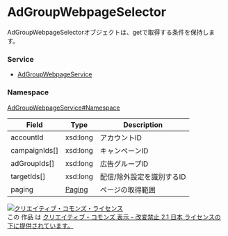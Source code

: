 # AdGroupWebpageSelector
AdGroupWebpageSelectorオブジェクトは、getで取得する条件を保持します。

### Service
+ [AdGroupWebpageService](../../services/AdGroupWebpageService.md)

### Namespace
[AdGroupWebpageService#Namespace](../../services/AdGroupWebpageService.md#namespace)

| Field | Type | Description |
|---|---|---|
| accountId | xsd:long| アカウントID |
| campaignIds[] | xsd:long| キャンペーンID |
| adGroupIds[] | xsd:long| 広告グループID |
| targetIds[] | xsd:long| 配信/除外設定を識別するID |
| paging | <a href="../Common/Paging.md">Paging</a> | ページの取得範囲 |

<a rel="license" href="http://creativecommons.org/licenses/by-nd/2.1/jp/"><img alt="クリエイティブ・コモンズ・ライセンス" style="border-width:0" src="https://i.creativecommons.org/l/by-nd/2.1/jp/88x31.png" /></a><br />この 作品 は <a rel="license" href="http://creativecommons.org/licenses/by-nd/2.1/jp/">クリエイティブ・コモンズ 表示 - 改変禁止 2.1 日本 ライセンスの下に提供されています。</a>

